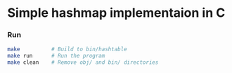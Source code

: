 # Simple hashmap implementaion in C
### Run
```bash
make          # Build to bin/hashtable
make run      # Run the program
make clean    # Remove obj/ and bin/ directories
```
